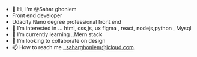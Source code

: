 - 👋 Hi, I’m @Sahar ghoniem
- Front end developer
- Udacity Nano degree professional front end
- 👀 I’m interested in ... html, css,js, ux figma , react, nodejs,python , Mysql
- 🌱 I’m currently learning ..Mern stack 
- 💞️ I’m looking to collaborate on design
- 📫 How to reach me ..saharghoniem@icloud.com.

<!---![1](https://github.com/Saharghoniem/Saharghoniem/assets/106849135/fc94cff3-4afa-4e8e![1](https://github.com/Saharghoniem/Saharghoniem/assets/106849135/7bf7b71f-890a-4e4d-b55f-05569dedac79)
-9dbe-53db18074387![7](https://github.com/![4](https://github.com/Saharghoniem/Saharghoniem/assets/106849135/5ffb6896-5749-4646-a82a-2a962f102d69)
Saharghoniem/Saharghoniem/assets/106849135/e4c68eae-6610-4e47-892d-34353807bc70)
)![9](https://github.com/Saharghoniem/Saharghoniem/assets/106849135/6c990a6d-cb37-4bc1-b184-cac6870e2333)

![3]![8](https://github.com/Saharghoniem/Saharghoniem/assets/106849135/d2d996b8-c4f5-4857-8a82-fe9274dd43a4)
(https://github.com/Saharghoniem/Saharghoniem/assets/106849135/c6c2597c-9d01-47af-bbaf-1cae58796783)
![4]![6](https://github.com/Saharghoniem/Saharghoniem/assets/106849135/368b668c-db44-4717-bc2c-64cb18ad1245)
(https://github.com/Saharghoniem/Saharghoniem/assets/106849135/9cc4e9ba-40![5](https://github.com/Saharghoniem/Saharghoniem/assets/106849135/6d4f12c5-69d4-4c8b-8e26-f6e8f1ebdcc8)
f9-4bbb-882c-d9ee6e32acdc)

Saharghoniem/Saharghoniem is a ✨ special ✨ repository because its `README.md` (this file) appears on your GitHub profile.
You can click the Preview link to take a look at your changes.
--->
